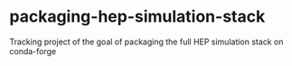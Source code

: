 # packaging-hep-simulation-stack
Tracking project of the goal of packaging the full HEP simulation stack on conda-forge
